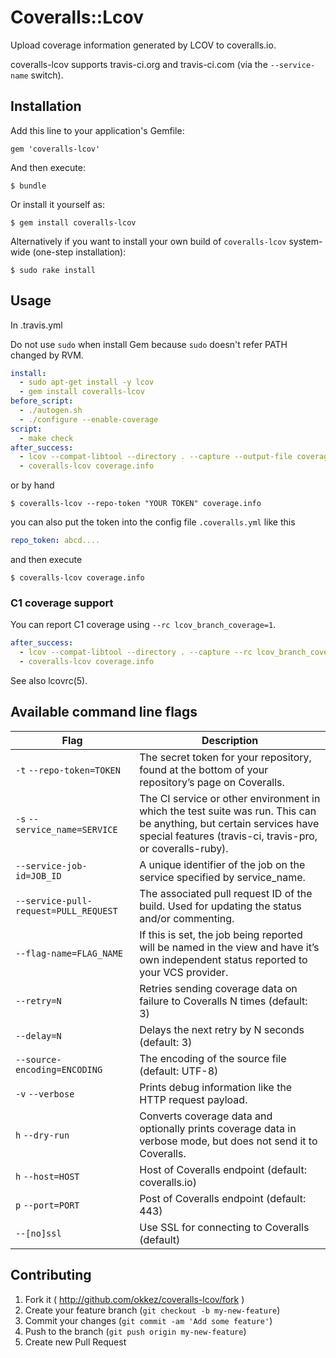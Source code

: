 # Coveralls::Lcov

Upload coverage information generated by LCOV to coveralls.io.

coveralls-lcov supports travis-ci.org and travis-ci.com (via the `--service-name` switch).

## Installation

Add this line to your application's Gemfile:

    gem 'coveralls-lcov'

And then execute:

    $ bundle

Or install it yourself as:

    $ gem install coveralls-lcov

Alternatively if you want to install your own build of `coveralls-lcov` system-wide (one-step installation):

    $ sudo rake install

## Usage

In .travis.yml

Do not use `sudo` when install Gem because `sudo` doesn't refer PATH changed by RVM.

```yaml
install:
  - sudo apt-get install -y lcov
  - gem install coveralls-lcov
before_script:
  - ./autogen.sh
  - ./configure --enable-coverage
script:
  - make check
after_success:
  - lcov --compat-libtool --directory . --capture --output-file coverage.info
  - coveralls-lcov coverage.info
```

or by hand

```
$ coveralls-lcov --repo-token "YOUR TOKEN" coverage.info
```

you can also put the token into the config file `.coveralls.yml` like this

```yaml
repo_token: abcd....
```

and then execute

```
$ coveralls-lcov coverage.info
```

### C1 coverage support

You can report C1 coverage using `--rc lcov_branch_coverage=1`.

```yaml
after_success:
  - lcov --compat-libtool --directory . --capture --rc lcov_branch_coverage=1 --output-file coverage.info 
  - coveralls-lcov coverage.info
```

See also lcovrc(5).

## Available command line flags

Flag | Description
--- | ---
`-t` `--repo-token=TOKEN` | The secret token for your repository, found at the bottom of your repository’s page on Coveralls.
`-s` `--service_name=SERVICE` | The CI service or other environment in which the test suite was run. This can be anything, but certain services have special features (travis-ci, travis-pro, or coveralls-ruby).
`--service-job-id=JOB_ID` | A unique identifier of the job on the service specified by service_name.
`--service-pull-request=PULL_REQUEST` | The associated pull request ID of the build. Used for updating the status and/or commenting.
`--flag-name=FLAG_NAME` | If this is set, the job being reported will be named in the view and have it’s own independent status reported to your VCS provider.
`--retry=N` | Retries sending coverage data on failure to Coveralls N times (default: 3)
`--delay=N` | Delays the next retry by N seconds (default: 3)
`--source-encoding=ENCODING` | The encoding of the source file (default: UTF-8)
`-v` `--verbose` | Prints debug information like the HTTP request payload.
`h` `--dry-run` | Converts coverage data and optionally prints coverage data in verbose mode, but does not send it to Coveralls.
`h` `--host=HOST` | Host of Coveralls endpoint (default: coveralls.io)
`p` `--port=PORT` | Post of Coveralls endpoint (default: 443)
`--[no]ssl` | Use SSL for connecting to Coveralls (default)

## Contributing

1. Fork it ( http://github.com/okkez/coveralls-lcov/fork )
2. Create your feature branch (`git checkout -b my-new-feature`)
3. Commit your changes (`git commit -am 'Add some feature'`)
4. Push to the branch (`git push origin my-new-feature`)
5. Create new Pull Request
